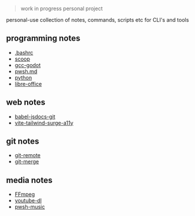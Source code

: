 > work in progress personal project

personal-use collection of notes, commands, scripts etc for CLI's and tools

## programming notes
- [.bashrc](code/.bashrc)
- [scoop](code/scoop.md)
- [gcc-godot](code/gcc-godot.md)
- [pwsh.md](code/pwsh.md)
- [python](code/python.md)
- [libre-office](code/libre-office.md)

## web notes
- [babel-jsdocs-git](web/babel-jsdocs-git.sh)
- [vite-tailwind-surge-a11y](web/vite-tailwind-surge-a11y.sh)

## git notes
- [git-remote](git/fork-remote.sh)
- [git-merge](git/merge.sh)

## media notes
- [FFmpeg](media/ffmpeg.md)
- [youtube-dl](media/youtube-dl.md)
- [pwsh-music](media/music.ps1)
